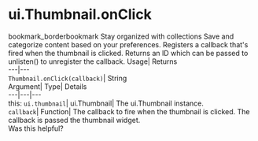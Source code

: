  
#  ui.Thumbnail.onClick
bookmark_borderbookmark Stay organized with collections  Save and categorize content based on your preferences.
Registers a callback that's fired when the thumbnail is clicked. 
Returns an ID which can be passed to unlisten() to unregister the callback.
Usage| Returns  
---|---  
`Thumbnail.onClick(callback)`| String  
Argument| Type| Details  
---|---|---  
this: `ui.thumbnail`| ui.Thumbnail| The ui.Thumbnail instance.  
`callback`| Function| The callback to fire when the thumbnail is clicked. The callback is passed the thumbnail widget.  
Was this helpful?
